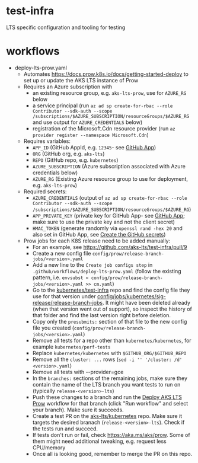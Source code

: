 # test-infra
LTS specific configuration and tooling for testing

# workflows

* deploy-lts-prow.yaml
  * Automates https://docs.prow.k8s.io/docs/getting-started-deploy to set up or update the AKS LTS instance of Prow
  * Requires an Azure subscription with
    - an existing resource group, e.g. `aks-lts-prow`, use for `AZURE_RG` below
    - a service principal (run `az ad sp create-for-rbac --role Contributor --sdk-auth --scope /subscriptions/$AZURE_SUBSCRIPTION/resourceGroups/$AZURE_RG` and use output for `AZURE_CREDENTIALS` below)
    - registration of the Microsoft.Cdn resource provider (run `az provider register --namespace Microsoft.Cdn`)
  * Requires variables:
    - `APP_ID`  (GitHub AppId, e.g. `12345`- see [GitHub App](https://docs.prow.k8s.io/docs/getting-started-deploy/#github-app))
    - `ORG` (GitHub org, e.g. `aks-lts`)
    - `REPO` (GitHub repo, e.g. `kubernetes`)
    - `AZURE_SUBSCRIPTION` (Azure subscription associated with Azure credentials below)
    - `AZURE_RG` (Existing Azure resource group to use for deployment, e.g. `aks-lts-prow`)
  * Required secrets:
    - `AZURE_CREDENTIALS` (output of `az ad sp create-for-rbac --role Contributor --sdk-auth --scope /subscriptions/$AZURE_SUBSCRIPTION/resourceGroups/$AZURE_RG`)
    - `APP_PRIVATE_KEY` (private key for GitHub App- see [GitHub App](https://docs.prow.k8s.io/docs/getting-started-deploy/#github-app); make sure to use the private key and not the client secret)
    - `HMAC_TOKEN` (generate randomly via `openssl rand -hex 20` and also set in GitHub App, see [Create the GitHub secrets](https://docs.prow.k8s.io/docs/getting-started-deploy/#create-the-github-secrets))
  * Prow jobs for each K8S release need to be added manually:
    - For an example, see https://github.com/aks-lts/test-infra/pull/9
    - Create a new config file `config/prow/release-branch-jobs/<version>.yaml`
    - Add a new line to the `Create job configs step` in `.github/workflows/deploy-lts-prow.yaml` 
      (follow the existing pattern, i.e. `envsubst < config/prow/release-branch-jobs/<version>.yaml >> cm.yaml`)
    - Go to the [kubernetes/test-infra](https://github.com/kubernetes/test-infra) repo and find the config file they use
      for that version under [config/jobs/kubernetes/sig-release/release-branch-jobs](https://github.com/kubernetes/test-infra/tree/master/config/jobs/kubernetes/sig-release/release-branch-jobs). 
      It might have been deleted already (when that version went out of support), so inspect the history of that folder and find the last version right before deletion.
    - Copy only the `presubmits:` section of that file to the new config file you created (`config/prow/release-branch-jobs/<version>.yaml`)
    - Remove all tests for a repo other than `kubernetes/kubernetes`, for example `kubernetes/perf-tests`
    - Replace `kubernetes/kubernetes` with `$GITHUB_ORG/$GITHUB_REPO`
    - Remove all the `cluster: ...` rows (`sed -i '' '/cluster: /d' <version>.yaml`)
    - Remove all tests with --provider=gce
    - In the `branches:` sections of the remaining jobs, make sure they contain the name of the LTS branch you want tests to run on (typically `release-<version>-lts`)
    - Push these changes to a branch and run the [Deploy AKS LTS Prow](https://github.com/aks-lts/test-infra/actions/workflows/deploy-lts-prow.yaml) workflow
      for that branch (click "Run workflow" and select your branch). Make sure it succeeds.
    - Create a test PR on the [aks-lts/kubernetes](https://github.com/aks-lts/kubernetes) repo. Make sure it targets the desired branach (`release-<version>-lts`).
      Check if the tests run and succeed.
    - If tests don't run or fail, check https://aka.ms/aks/prow. Some of them might need additional tweaking, e.g. request less CPU/memory 
    - Once all is looking good, remember to merge the PR on this repo.